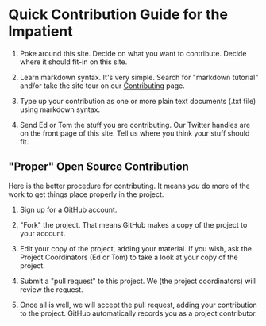 # Quick Contribution Guide for the Impatient

1. Poke around this site. Decide on what you want to contribute.
   Decide where it should fit-in on this site.
   
1. Learn markdown syntax. It's very simple. Search for "markdown tutorial"
   and/or take the site tour on our [Contributing](index.md) page.
   
1. Type up your contribution as one or more plain text documents (.txt file)
   using markdown syntax.
   
1. Send Ed or Tom the stuff you are contributing. Our Twitter handles are on
   the front page of this site. Tell us where you think your stuff should fit.
   
## "Proper" Open Source Contribution

Here is the better procedure for contributing. It means *you* do more of the work
to get things place properly in the project.

1. Sign up for a GitHub account.

1. "Fork" the project. That means GitHub makes a copy of the project to your account.
   
1. Edit your copy of the project, adding your material. If you wish, ask the
   Project Coordinators (Ed or Tom) to take a look at your copy of the project.
   
1. Submit a "pull request" to this project. We (the project coordinators) will
   review the request.
   
1. Once all is well, we will accept the pull request, adding your contribution to
   the project. GitHub automatically records you as a project contributor.